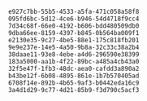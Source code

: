 
                e927c7bb-55b5-4533-a5fa-471c058a58f8
                095fd6bc-5d12-4ce6-b946-54d4718f9cc4
                7d34c68f-66e0-4192-b606-bdd480509db0
                9dba66ee-8159-4397-b845-0b564ba009f1
                e2130e35-9c27-4be5-88e1-175c818fb201
                9e9e237e-14e5-4a50-9b8a-32c33c38a2b4
                38daae11-93e8-4ebe-a4d6-296590e38399
                183a5000-aa1b-4f22-89bc-a485a4cb43a0
                32f5e47f-1fb3-48dc-aea0-cafdd3a890a2
                b43be12f-6b08-4895-861e-1b7b570405ad
                6708f14e-892b-4b65-9af3-b0442eda16c9
                3a4d1d29-9c77-4d21-85b9-f3d790c5acf3
                